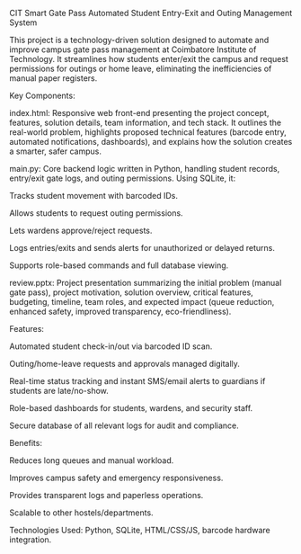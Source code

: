 CIT Smart Gate Pass Automated Student Entry-Exit and Outing Management System

This project is a technology-driven solution designed to automate and improve campus gate pass management at Coimbatore Institute of Technology. It streamlines how students enter/exit the campus and request permissions for outings or home leave, eliminating the inefficiencies of manual paper registers.

Key Components:

index.html:
Responsive web front-end presenting the project concept, features, solution details, team information, and tech stack. It outlines the real-world problem, highlights proposed technical features (barcode entry, automated notifications, dashboards), and explains how the solution creates a smarter, safer campus.

main.py:
Core backend logic written in Python, handling student records, entry/exit gate logs, and outing permissions. Using SQLite, it:

Tracks student movement with barcoded IDs.

Allows students to request outing permissions.

Lets wardens approve/reject requests.

Logs entries/exits and sends alerts for unauthorized or delayed returns.

Supports role-based commands and full database viewing.

review.pptx:
Project presentation summarizing the initial problem (manual gate pass), project motivation, solution overview, critical features, budgeting, timeline, team roles, and expected impact (queue reduction, enhanced safety, improved transparency, eco-friendliness).

Features:

Automated student check-in/out via barcoded ID scan.

Outing/home-leave requests and approvals managed digitally.

Real-time status tracking and instant SMS/email alerts to guardians if students are late/no-show.

Role-based dashboards for students, wardens, and security staff.

Secure database of all relevant logs for audit and compliance.

Benefits:

Reduces long queues and manual workload.

Improves campus safety and emergency responsiveness.

Provides transparent logs and paperless operations.

Scalable to other hostels/departments.

Technologies Used:
Python, SQLite, HTML/CSS/JS, barcode hardware integration.
